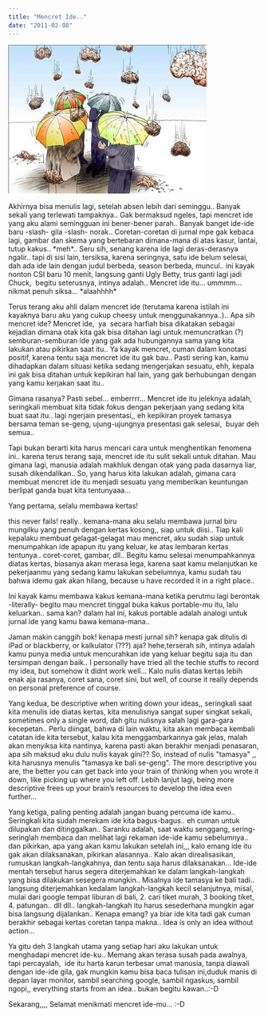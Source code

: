```yaml
---
title: "Mencret Ide.."
date: "2011-02-08"
---
```


[![hujan ide](images/brainstorming.jpg "hujan ide")](http://bydnta.files.wordpress.com/2011/02/brainstorming.jpg)

Akhirnya bisa menulis lagi, setelah absen lebih dari seminggu.. Banyak sekali yang terlewati tampaknya.. Gak bermaksud ngeles, tapi mencret ide yang aku alami semingguan ini bener-bener parah.. Banyak banget ide-ide baru -slash- gila -slash- norak.. Coretan-coretan di jurnal mpe gak kebaca lagi, gambar dan skema yang bertebaran dimana-mana di atas kasur, lantai, tutup kakus.. \*meh\*.. Seru sih, senang karena ide lagi deras-derasnya ngalir.. tapi di sisi lain, tersiksa, karena seringnya, satu ide belum selesai, dah ada ide lain dengan judul berbeda, season berbeda, muncul.. ini kayak nonton CSI baru 10 menit, langsung ganti Ugly Betty, trus ganti lagi jadi Chuck,  begitu seterusnya, intinya adalah.. Mencret ide itu... ummmm... nikmat penuh siksa... \*alaahhhh\*

Terus terang aku ahli dalam mencret ide (terutama karena istilah ini kayaknya baru aku yang cukup cheesy untuk menggunakannya..).. Apa sih mencret ide? Mencret ide,  ya  secara harfiah bisa dikatakan sebagai kejadian dimana otak kita gak bisa ditahan lagi untuk memuncratkan (?) semburan-semburan ide yang gak ada hubungannya sama yang kita lakukan atau pikirkan saat itu.. Ya kayak mencret, cuman dalam konotasi positif, karena tentu saja mencret ide itu gak bau.. Pasti sering kan, kamu dihadapkan dalam situasi ketika sedang mengerjakan sesuatu, ehh, kepala ini gak bisa ditahan untuk kepikiran hal lain, yang gak berhubungan dengan yang kamu kerjakan saat itu..

Gimana rasanya? Pasti sebel... emberrrr... Mencret ide itu jeleknya adalah, seringkali membuat kita tidak fokus dengan pekerjaan yang sedang kita buat saat itu.. lagi ngerjain presentasi,, eh kepikiran proyek tamasya bersama teman se-geng, ujung-ujungnya presentasi gak selesai,  buyar deh semua..

Tapi bukan berarti kita harus mencari cara untuk menghentikan fenomena ini.. karena terus terang saja, mencret ide itu sulit sekali untuk ditahan. Mau gimana lagi, manusia adalah makhluk dengan otak yang pada dasarnya liar, susah dikendalikan.. So, yang harus kita lakukan adalah, gimana cara membuat mencret ide itu menjadi sesuatu yang memberikan keuntungan berlipat ganda buat kita tentunyaaa...

Yang pertama, selalu membawa kertas!

this never fails! really.. kemana-mana aku selalu membawa jurnal biru mungilku yang penuh dengan kertas kosong,, siap untuk diisi.. Tiap kali kepalaku membuat gelagat-gelagat mau mencret, aku sudah siap untuk menumpahkan ide apapun itu yang keluar, ke atas lembaran kertas tentunya.. coret-coret, gambar, dll.. Begitu kamu selesai menumpahkannya diatas kertas, biasanya akan merasa lega, karena saat kamu melanjutkan ke pekerjaanmu yang sedang kamu lakukan sebelumnya, kamu sudah tau bahwa idemu gak akan hilang, because u have recorded it in a right place..

Ini kayak kamu membawa kakus kemana-mana ketika perutmu lagi berontak -literally- begitu mau mencret tinggal buka kakus portable-mu itu, lalu keluarkan.. sama kan? dalam hal ini, kakus portable adalah analogi untuk jurnal ide yang kamu bawa kemana-mana..

Jaman makin canggih bok! kenapa mesti jurnal sih? kenapa gak ditulis di iPad or blackberry, or kalkulator (???) aja? hehe,terserah sih, intinya adalah kamu punya media untuk mencurahkan ide yang keluar begitu saja itu dan tersimpan dengan baik.. I personally have tried all the techie stuffs to record my idea, but somehow it didnt work well... Kalo nulis diatas kertas lebih enak aja rasanya, coret sana, coret sini, but well, of course it really depends on personal preference of course.

Yang kedua, be descriptive when writing down your ideas,, seringkali saat kita menulis ide diatas kertas, kita menulisnya sangat super singkat sekali, sometimes only a single word, dah gitu nulisnya salah lagi gara-gara kecepetan.. Perlu diingat, bahwa di lain waktu, kita akan membaca kembali catatan ide kita tersebut, kalau kita menggambarkannya gak jelas, malah akan menyiksa kita nantinya, karena pasti akan berakhir menjadi penasaran, apa sih maksud aku dulu nulis kayak gini?? So, instead of nulis "tamasya" ,, kita harusnya menulis "tamasya ke bali se-geng". The more descriptive you are, the better you can get back into your train of thinking when you wrote it down, like picking up where you left off. Lebih lanjut lagi, being more descriptive frees up your brain’s resources to develop the idea even further...

Yang ketiga, paling penting adalah jangan buang percuma ide kamu.. Seringkali kita sudah merekam ide kita bagus-bagus.. eh cuman untuk dilupakan dan ditinggalkan.. Saranku adalah, saat waktu senggang, sering-seringlah membaca dan melihat lagi rekaman ide-ide kamu sebelumnya.. dan pikirkan, apa yang akan kamu lakukan setelah ini,,, kalo emang ide itu gak akan dilaksanakan, pikirkan alasannya.. Kalo akan direalisasikan, rumuskan langkah-langkahnya, dan tentu saja harus dilaksanakan... Ide-ide mentah tersebut harus segera diterjemahkan ke dalam langkah-langkah yang bisa dilakukan sesegera mungkin.. Misalnya ide tamasya ke bali tadi.. langsung diterjemahkan kedalam langkah-langkah kecil selanjutnya, misal, mulai dari google tempat liburan di bali, 2. cari tiket murah, 3 booking tiket, 4. patungan.. dll dll.. langkah-langkah itu harus sesederhana mungkin agar bisa langsung dijalankan.. Kenapa emang? ya biar ide kita tadi gak cuman berakhir sebagai kertas coretan tanpa makna.. Idea is only an idea without action...

Ya gitu deh 3 langkah utama yang setiap hari aku lakukan untuk menghadapi mencret ide-ku.. Memang akan terasa susah pada awalnya, tapi percayalah,  ide itu harta karun terbesar umat manusia, tanpa diawali dengan ide-ide gila, gak mungkin kamu bisa baca tulisan ini,duduk manis di depan layar monitor, sambil searching google, sambil ngaskus, sambil ngopi,, everything starts from an idea.. bukan begitu kawan..:-D

Sekarang,,,, Selamat menikmati mencret ide-mu... :-D
